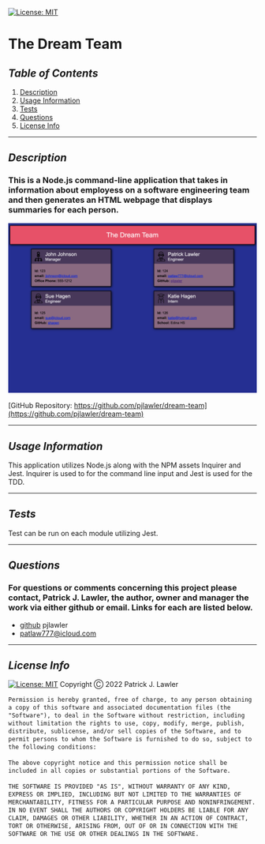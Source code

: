
 [![License: MIT](https://img.shields.io/badge/License-MIT-yellow.svg)](https://opensource.org/licenses/MIT)
 # The Dream Team
 ## *Table of Contents*
1. [Description](#description)
2. [Usage Information](#usage-information)
3. [Tests](#tests)
4. [Questions](#questions)
5. [License Info](#license-info)

 _ _ _
 ## *Description*
 ### This is a Node.js command-line application that takes in information about employess on a software engineering team and then generates an HTML webpage that displays summaries for each person. 
 ![Screen Shot](./src/screen-shot.png)
 
 [GitHub Repository: https://github.com/pjlawler/dream-team](https://github.com/pjlawler/dream-team) 
 _ _ _
 ## *Usage Information*
  This application utilizes Node.js along with the NPM assets Inquirer and Jest.  Inquirer is used to for the command line input and Jest is used for the TDD.
  - - -
 
 ## *Tests*
  Test can be run on each module utilizing Jest.
  - - -
 
 ## *Questions*
 ###   For questions or comments concerning this project please contact, Patrick J. Lawler, the author, owner and manager the work via either github or email. Links for each are listed below.
 - [github](https://github.com/pjlawler) pjlawler
 - patlaw777@icloud.com
 _ _ _
 ## *License Info*
  [![License: MIT](https://img.shields.io/badge/License-MIT-yellow.svg)](https://opensource.org/licenses/MIT)  Copyright Ⓒ 2022 Patrick J. Lawler
      
    Permission is hereby granted, free of charge, to any person obtaining a copy of this software and associated documentation files (the "Software"), to deal in the Software without restriction, including without limitation the rights to use, copy, modify, merge, publish, distribute, sublicense, and/or sell copies of the Software, and to permit persons to whom the Software is furnished to do so, subject to the following conditions:
    
    The above copyright notice and this permission notice shall be included in all copies or substantial portions of the Software.
    
    THE SOFTWARE IS PROVIDED "AS IS", WITHOUT WARRANTY OF ANY KIND, EXPRESS OR IMPLIED, INCLUDING BUT NOT LIMITED TO THE WARRANTIES OF MERCHANTABILITY, FITNESS FOR A PARTICULAR PURPOSE AND NONINFRINGEMENT. IN NO EVENT SHALL THE AUTHORS OR COPYRIGHT HOLDERS BE LIABLE FOR ANY CLAIM, DAMAGES OR OTHER LIABILITY, WHETHER IN AN ACTION OF CONTRACT, TORT OR OTHERWISE, ARISING FROM, OUT OF OR IN CONNECTION WITH THE SOFTWARE OR THE USE OR OTHER DEALINGS IN THE SOFTWARE.
